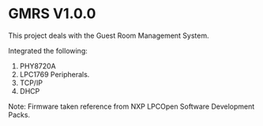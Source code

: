 # GMRS V1.0.0
This project deals with the Guest Room Management System. 

Integrated the following:
1. PHY8720A
2. LPC1769 Peripherals.
3. TCP/IP
4. DHCP

Note:
Firmware taken reference from NXP LPCOpen Software Development Packs.
